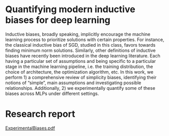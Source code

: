 # Quantifying modern inductive biases for deep learning

Inductive biases, broadly speaking, implicitly encourage the machine learning process to prioritize solutions with certain properties. For instance, the classical inductive bias of SGD, studied in this class, favors towards finding minimum norm solutions. Similarly, other definitions of inductive biases have recently been introduced in the deep learning literature. Each having a particular set of assumptions and being specific to a particular stage in the machine learning pipeline, i.e. the training distribution, the choice of architecture, the optimization algorithm, etc.
In this work, we perform 1) a comprehensive review of simplicity biases, identifying their notions of “simple”, main assumptions and investigating possible relationships. Additionally, 2) we experimentally quantify some of these biases across MLPs under different settings.

# Research report

[ExperimentalBiases.pdf](https://github.com/user-attachments/files/16987210/ExperimentalBiases.pdf)
